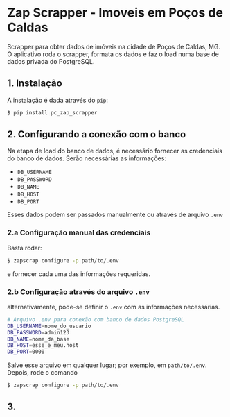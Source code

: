 # Zap Scrapper - Imoveis em Poços de Caldas

Scrapper para obter dados de imóveis na cidade de Poços de Caldas, MG. O aplicativo roda o scrapper, formata os dados e faz o load numa base de dados privada do PostgreSQL.

## 1. Instalação
A instalação é dada através do `pip`:
```bash
$ pip install pc_zap_scrapper 
```

## 2. Configurando a conexão com o banco
Na etapa de load do banco de dados, é necessário fornecer as credenciais do banco de dados. Serão necessárias as informações:
* `DB_USERNAME`
* `DB_PASSWORD`
* `DB_NAME`
* `DB_HOST`
* `DB_PORT`

Esses dados podem ser passados manualmente ou através de arquivo `.env`

### 2.a Configuração manual das credenciais
Basta rodar:

```bash
$ zapscrap configure -p path/to/.env
```
e fornecer cada uma das informações requeridas.

### 2.b Configuração através do arquivo `.env`
alternativamente, pode-se definir o `.env` com as informações necessárias.
```bash
# Arquivo .env para conexão com banco de dados PostgreSQL
DB_USERNAME=nome_do_usuario
DB_PASSWORD=admin123
DB_NAME=nome_da_base
DB_HOST=esse_e_meu.host
DB_PORT=0000
```
Salve esse arquivo em qualquer lugar; por exemplo, em `path/to/.env`. Depois, rode o comando

```bash
$ zapscrap configure -p path/to/.env
```

## 3.